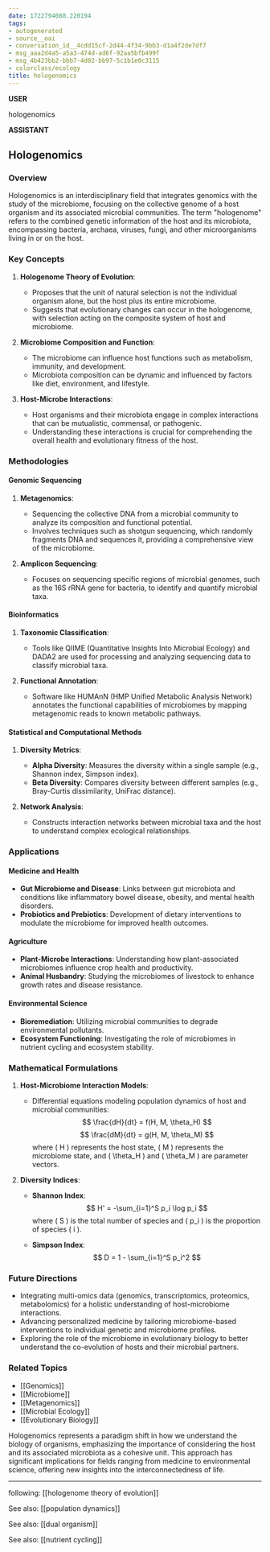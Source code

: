 ```yaml
---
date: 1722794088.220194
tags:
- autogenerated
- source__oai
- conversation_id__4cdd15cf-2d44-4f34-9bb3-d1a4f2de7df7
- msg_aaa2d4a5-a5a3-474d-ad6f-92aa5bfb499f
- msg_4b423bb2-bbb7-4d02-bb97-5c1b1e0c3115
- colorclass/ecology
title: hologenomics
---
```


**USER**

hologenomics


**ASSISTANT**

## Hologenomics

### Overview

Hologenomics is an interdisciplinary field that integrates genomics with the study of the microbiome, focusing on the collective genome of a host organism and its associated microbial communities. The term "hologenome" refers to the combined genetic information of the host and its microbiota, encompassing bacteria, archaea, viruses, fungi, and other microorganisms living in or on the host.

### Key Concepts

1. **Hologenome Theory of Evolution**:
    - Proposes that the unit of natural selection is not the individual organism alone, but the host plus its entire microbiome.
    - Suggests that evolutionary changes can occur in the hologenome, with selection acting on the composite system of host and microbiome.

2. **Microbiome Composition and Function**:
    - The microbiome can influence host functions such as metabolism, immunity, and development.
    - Microbiota composition can be dynamic and influenced by factors like diet, environment, and lifestyle.

3. **Host-Microbe Interactions**:
    - Host organisms and their microbiota engage in complex interactions that can be mutualistic, commensal, or pathogenic.
    - Understanding these interactions is crucial for comprehending the overall health and evolutionary fitness of the host.

### Methodologies

#### Genomic Sequencing

1. **Metagenomics**:
    - Sequencing the collective DNA from a microbial community to analyze its composition and functional potential.
    - Involves techniques such as shotgun sequencing, which randomly fragments DNA and sequences it, providing a comprehensive view of the microbiome.

2. **Amplicon Sequencing**:
    - Focuses on sequencing specific regions of microbial genomes, such as the 16S rRNA gene for bacteria, to identify and quantify microbial taxa.

#### Bioinformatics

1. **Taxonomic Classification**:
    - Tools like QIIME (Quantitative Insights Into Microbial Ecology) and DADA2 are used for processing and analyzing sequencing data to classify microbial taxa.

2. **Functional Annotation**:
    - Software like HUMAnN (HMP Unified Metabolic Analysis Network) annotates the functional capabilities of microbiomes by mapping metagenomic reads to known metabolic pathways.

#### Statistical and Computational Methods

1. **Diversity Metrics**:
    - **Alpha Diversity**: Measures the diversity within a single sample (e.g., Shannon index, Simpson index).
    - **Beta Diversity**: Compares diversity between different samples (e.g., Bray-Curtis dissimilarity, UniFrac distance).

2. **Network Analysis**:
    - Constructs interaction networks between microbial taxa and the host to understand complex ecological relationships.

### Applications

#### Medicine and Health

- **Gut Microbiome and Disease**: Links between gut microbiota and conditions like inflammatory bowel disease, obesity, and mental health disorders.
- **Probiotics and Prebiotics**: Development of dietary interventions to modulate the microbiome for improved health outcomes.

#### Agriculture

- **Plant-Microbe Interactions**: Understanding how plant-associated microbiomes influence crop health and productivity.
- **Animal Husbandry**: Studying the microbiomes of livestock to enhance growth rates and disease resistance.

#### Environmental Science

- **Bioremediation**: Utilizing microbial communities to degrade environmental pollutants.
- **Ecosystem Functioning**: Investigating the role of microbiomes in nutrient cycling and ecosystem stability.

### Mathematical Formulations

1. **Host-Microbiome Interaction Models**:
    - Differential equations modeling population dynamics of host and microbial communities:
      $$
      \frac{dH}{dt} = f(H, M, \theta_H)
      $$
      $$
      \frac{dM}{dt} = g(H, M, \theta_M)
      $$
      where \( H \) represents the host state, \( M \) represents the microbiome state, and \( \theta_H \) and \( \theta_M \) are parameter vectors.

2. **Diversity Indices**:
    - **Shannon Index**:
      $$
      H' = -\sum_{i=1}^S p_i \log p_i
      $$
      where \( S \) is the total number of species and \( p_i \) is the proportion of species \( i \).

    - **Simpson Index**:
      $$
      D = 1 - \sum_{i=1}^S p_i^2
      $$

### Future Directions

- Integrating multi-omics data (genomics, transcriptomics, proteomics, metabolomics) for a holistic understanding of host-microbiome interactions.
- Advancing personalized medicine by tailoring microbiome-based interventions to individual genetic and microbiome profiles.
- Exploring the role of the microbiome in evolutionary biology to better understand the co-evolution of hosts and their microbial partners.

### Related Topics

- [[Genomics]]
- [[Microbiome]]
- [[Metagenomics]]
- [[Microbial Ecology]]
- [[Evolutionary Biology]]

Hologenomics represents a paradigm shift in how we understand the biology of organisms, emphasizing the importance of considering the host and its associated microbiota as a cohesive unit. This approach has significant implications for fields ranging from medicine to environmental science, offering new insights into the interconnectedness of life.


---


following: [[hologenome theory of evolution]]

See also: [[population dynamics]]


See also: [[dual organism]]


See also: [[nutrient cycling]]